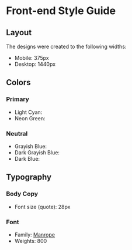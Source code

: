 # Front-end Style Guide

## Layout

The designs were created to the following widths:

- Mobile: 375px
- Desktop: 1440px

## Colors

### Primary

- Light Cyan: 
- Neon Green: 

### Neutral

- Grayish Blue: 
- Dark Grayish Blue: 
- Dark Blue: 

## Typography

### Body Copy

- Font size (quote): 28px

### Font

- Family: [Manrope](https://fonts.google.com/specimen/Manrope)
- Weights: 800
